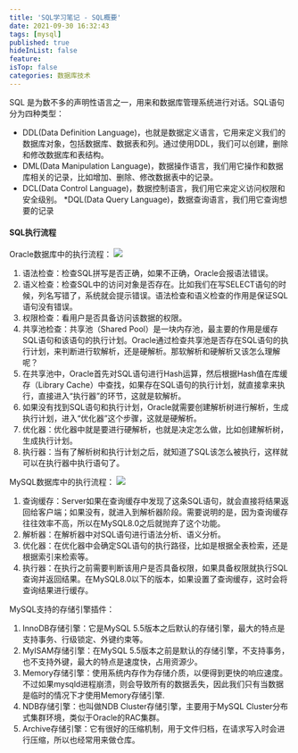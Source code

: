 ```yaml
---
title: 'SQL学习笔记 - SQL概要'
date: 2021-09-30 16:32:43
tags: [mysql]
published: true
hideInList: false
feature: 
isTop: false
categories: 数据库技术
---
```

SQL 是为数不多的声明性语言之一，用来和数据库管理系统进行对话。SQL语句分为四种类型：
* DDL(Data Definition Language)，也就是数据定义语言，它用来定义我们的数据库对象，包括数据库、数据表和列。通过使用DDL，我们可以创建，删除和修改数据库和表结构。
* DML(Data Manipulation Language)，数据操作语言，我们用它操作和数据库相关的记录，比如增加、删除、修改数据表中的记录。
* DCL(Data Control Language)，数据控制语言，我们用它来定义访问权限和安全级别。
*DQL(Data Query Language)，数据查询语言，我们用它查询想要的记录

#### SQL执行流程

Oracle数据库中的执行流程：
![](https://sanmuny.github.io/post-images/1632991445921.webp)

1. 语法检查：检查SQL拼写是否正确，如果不正确，Oracle会报语法错误。
2. 语义检查：检查SQL中的访问对象是否存在。比如我们在写SELECT语句的时候，列名写错了，系统就会提示错误。语法检查和语义检查的作用是保证SQL语句没有错误。
3. 权限检查：看用户是否具备访问该数据的权限。
4. 共享池检查：共享池（Shared Pool）是一块内存池，最主要的作用是缓存SQL语句和该语句的执行计划。Oracle通过检查共享池是否存在SQL语句的执行计划，来判断进行软解析，还是硬解析。那软解析和硬解析又该怎么理解呢？
5. 在共享池中，Oracle首先对SQL语句进行Hash运算，然后根据Hash值在库缓存（Library Cache）中查找，如果存在SQL语句的执行计划，就直接拿来执行，直接进入“执行器”的环节，这就是软解析。
6. 如果没有找到SQL语句和执行计划，Oracle就需要创建解析树进行解析，生成执行计划，进入“优化器”这个步骤，这就是硬解析。
7. 优化器：优化器中就是要进行硬解析，也就是决定怎么做，比如创建解析树，生成执行计划。
8. 执行器：当有了解析树和执行计划之后，就知道了SQL该怎么被执行，这样就可以在执行器中执行语句了。

MySQL数据库中的执行流程：
![](https://sanmuny.github.io/post-images/1632991752749.webp)
1. 查询缓存：Server如果在查询缓存中发现了这条SQL语句，就会直接将结果返回给客户端；如果没有，就进入到解析器阶段。需要说明的是，因为查询缓存往往效率不高，所以在MySQL8.0之后就抛弃了这个功能。
2. 解析器：在解析器中对SQL语句进行语法分析、语义分析。
3. 优化器：在优化器中会确定SQL语句的执行路径，比如是根据全表检索，还是根据索引来检索等。
4. 执行器：在执行之前需要判断该用户是否具备权限，如果具备权限就执行SQL查询并返回结果。在MySQL8.0以下的版本，如果设置了查询缓存，这时会将查询结果进行缓存。

MySQL支持的存储引擎插件：
1. InnoDB存储引擎：它是MySQL 5.5版本之后默认的存储引擎，最大的特点是支持事务、行级锁定、外键约束等。
2. MyISAM存储引擎：在MySQL 5.5版本之前是默认的存储引擎，不支持事务，也不支持外键，最大的特点是速度快，占用资源少。
3. Memory存储引擎：使用系统内存作为存储介质，以便得到更快的响应速度。不过如果mysqld进程崩溃，则会导致所有的数据丢失，因此我们只有当数据是临时的情况下才使用Memory存储引擎.
4. NDB存储引擎：也叫做NDB Cluster存储引擎，主要用于MySQL Cluster分布式集群环境，类似于Oracle的RAC集群。
5. Archive存储引擎：它有很好的压缩机制，用于文件归档，在请求写入时会进行压缩，所以也经常用来做仓库。

